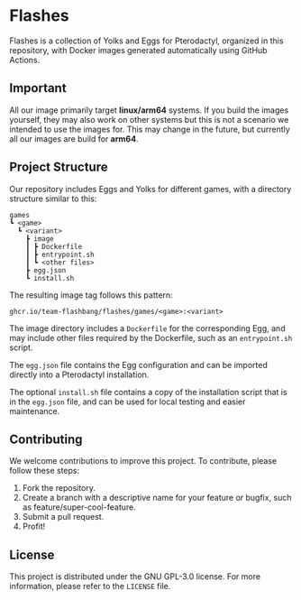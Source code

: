 # Flashes
Flashes is a collection of Yolks and Eggs for Pterodactyl, organized in this repository, 
with Docker images generated automatically using GitHub Actions.

## Important
All our image primarily target <b>linux/arm64</b> systems. 
If you build the images yourself, they may also work on other systems but this is not a scenario we intended to use the images for.
This may change in the future, but currently all our images are build for <b>arm64</b>.

## Project Structure
Our repository includes Eggs and Yolks for different games, with a directory structure similar to this:
```
games
┗ <game>
  ┗ <variant>
    ┣ image
    ┃ ┣ Dockerfile
    ┃ ┣ entrypoint.sh
    ┃ ┗ <other files>
    ┣ egg.json
    ┗ install.sh
```

The resulting image tag follows this pattern:
```
ghcr.io/team-flashbang/flashes/games/<game>:<variant>
```

The image directory includes a `Dockerfile` for the corresponding Egg, and may include other files required by the Dockerfile, 
such as an `entrypoint.sh` script.

The `egg.json` file contains the Egg configuration and can be imported directly into a Pterodactyl installation.

The optional `install.sh` file contains a copy of the installation script that is in the `egg.json` file,
and can be used for local testing and easier maintenance.

## Contributing
We welcome contributions to improve this project. To contribute, please follow these steps:

1. Fork the repository.
2. Create a branch with a descriptive name for your feature or bugfix, such as feature/super-cool-feature.
3. Submit a pull request.
4. Profit!

## License
This project is distributed under the GNU GPL-3.0 license. For more information, please refer to the `LICENSE` file.